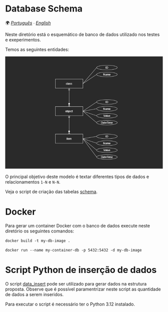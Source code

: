 # Database Schema

🌍 *[Português](README.md) ∙ [English](README_en.md)*

Neste diretório está o esquemático de banco de dados utilizado nos testes e exeperimentos.

Temos as seguintes entidades:

![DiagramaER](er-diagram.png)

O principal objetivo deste modelo é textar diferentes tipos de dados e relacionamentos `1-N` e `N-N`.

Veja o script de criação das tabelas [schema](schema.sql).

# Docker

Para gerar um container Docker com o banco de dados execute neste diretório os seguintes comandos:

```shell
docker build -t my-db-image .
```

```shell
docker run --name my-container-db -p 5432:5432 -d my-db-image
```

# Script Python de inserção de dados

O script [data_insert](data_insert.py) pode ser utilizado para gerar dados na estrutura proposta. Observe que é possível paramentrizar neste script as quantidade de dados a serem inseridos.

Para executar o script é necessário ter o Python 3.12 instalado.